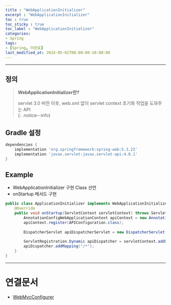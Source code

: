 ```yaml
---
title : "WebApplicationInitializer"
excerpt : "WebApplicationInitializer"
toc : true
toc_sticky : true
toc_label : "WebApplicationInitializer"
categories:
- Spring
tags:
- [Spring, 미완료]
last_modified_at: 2024-05-01T08:00:00-10:00:00
---
```

  
---
  
## 정의
> **WebApplicationInitializer란?**  
>
> servlet 3.0 버전 이후, web.xml 없이 servlet context 초기화 작업을 도와주는 API  
{: .notice--info}  
  
## Gradle 설정
  
```groovy
dependencies {  
    implementation 'org.springframework:spring-web:5.3.22'  
    implementation 'javax.servlet:javax.servlet-api:4.0.1'
}
```
  
## Example
- WebApplicationInitializer 구현 Class 선언
- onStartup 메서드 구현
  
```java
public class ApplicationInitializer implements WebApplicationInitializer {  
    @Override  
    public void onStartup(ServletContext servletContext) throws ServletException {  
        AnnotationConfigWebApplicationContext apiContext = new AnnotationConfigWebApplicationContext();  
        apiContext.register(APIConfiguration.class);  
  
        DispatcherServlet apiDispatcherServlet = new DispatcherServlet(apiContext);  
  
        ServletRegistration.Dynamic apiDispatcher = servletContext.addServlet("apiDispatcher", apiDispatcherServlet);  
        apiDispatcher.addMapping("/*");  
    }  
}
```

---
  
# 연결문서
- [WebMvcConfigurer](../../spring/spring-WebMvcConfigurer)